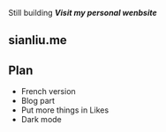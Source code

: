 Still building 
***Visit my personal wenbsite***
## sianliu.me
## Plan
- French version
- Blog part 
- Put more things in Likes
- Dark mode
